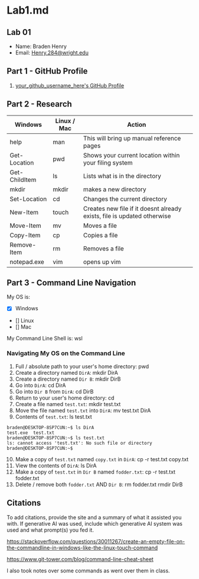 # Lab1.md

## Lab 01

- Name: Braden Henry
- Email: Henry.284@wright.edu

## Part 1 - GitHub Profile

1. [your_github_username_here's GitHub Profile](FIXTHISURL-https://github.com/BradenOSC2004)

## Part 2 - Research

| Windows | Linux / Mac | Action |
| ---     | ---         | ---    |
| help    | man         |This will bring up manual reference pages       |
| Get-Location | pwd    |Shows your current location within your filing system     |
| Get-ChildItem | ls    |Lists what is in the directory        |
| mkdir   | mkdir       |makes a new directory       |
| Set-Location | cd     |Changes the current directory       |
| New-Item | touch      |Creates new file if it doesnt already exists, file is updated otherwise      |
| Move-Item | mv        |Moves a file      |
| Copy-Item | cp        |Copies a file      |
| Remove-Item | rm      |Removes a file      |
| notepad.exe | vim     | opens up vim        |

## Part 3 - Command Line Navigation

My OS is:
- [x] Windows
- [] Linux
- [] Mac

My Command Line Shell is: wsl

### Navigating My OS on the Command Line

1. Full / absolute path to your user's home directory: pwd
2. Create a directory named `DirA`: mkdir DirA
3. Create a directory named `Dir B`: mkdir DirB
4. Go into `DirA`: cd DirA
5. Go into `Dir B` from `DirA`: cd DirB
6. Return to your user's home directory: cd 
7. Create a file named `test.txt`: mkdir test.txt
8. Move the file named `test.txt` into `DirA`: mv test.txt DirA
9. Contents of `test.txt`: ls test.txt
```
braden@DESKTOP-8SP7CUN:~$ ls DirA
test.exe  test.txt
braden@DESKTOP-8SP7CUN:~$ ls test.txt
ls: cannot access 'test.txt': No such file or directory
braden@DESKTOP-8SP7CUN:~$

```
10. Make a copy of `test.txt` named `copy.txt` in `DirA`: cp -r test.txt copy.txt
11. View the contents of `DirA`: ls DirA
12. Make a copy of `test.txt` in `Dir B` named `fodder.txt`: cp -r test.txt fodder.txt
13. Delete / remove both `fodder.txt` AND `Dir B`: rm fodder.txt 
rmdir DirB

## Citations

To add citations, provide the site and a summary of what it assisted you with.  If generative AI was used, include which generative AI system was used and what prompt(s) you fed it.

https://stackoverflow.com/questions/30011267/create-an-empty-file-on-the-commandline-in-windows-like-the-linux-touch-command

https://www.git-tower.com/blog/command-line-cheat-sheet

I also took notes over some commands as went over them in class. 

